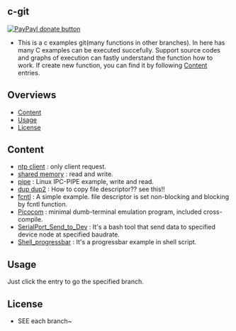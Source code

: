 ## c-git

[![PayPayl donate button](https://img.shields.io/badge/paypal-donate-yellow.svg)](https://www.paypal.com/cgi-bin/webscr?cmd=_s-xclick&hosted_button_id=JCT98Z2B5WMM8 "Donate once-off to this project using Paypal")

* This is a c examples git(many functions in other branches). In here has many C examples can be executed succefully. Support source codes and graphs of execution can fastly understand the function how to work. If create new function, you can find it by following [Content](#content) entries.

## Overviews
* [Content](#content)
* [Usage](#usage)
* [License](#license)

## Content
* <a href="https://github.com/ChrisSheu/c-git/tree/ntp_client" target="_blank">ntp client</a> : only client request.
* <a href="https://github.com/ChrisSheu/c-git/tree/share_memory" target="_blank">shared memory</a> : read and write.
* <a href="https://github.com/ChrisSheu/c-git/tree/pipe" target="_blank">pipe</a> : Linux IPC-PIPE example, write and read.
* <a href="https://github.com/ChrisSheu/c-git/tree/dup_dup2" target="_blank">dup dup2</a> : How to copy file descriptor?? see this!!
* <a href="https://github.com/ChrisSheu/c-git/tree/fcntl" target="_blank">fcntl</a> : A simple example. file descriptor is set non-blocking and blocking by fcntl function.
* <a href="https://github.com/ChrisSheu/c-git/tree/picocom" target="_blank">Picocom</a> : minimal dumb-terminal emulation program, included cross-compile.
* <a href="https://github.com/ChrisSheu/c-git/tree/SerialPort_Send_to_Dev" target="_blank">SerialPort_Send_to_Dev</a> : It's a bash tool that send data to specified device node at specified baudrate. 
* <a href="https://github.com/ChrisSheu/c-git/tree/Shell_progressbar" target="_blank">Shell_progressbar</a> : It's a progressbar example in shell script. 


## Usage
Just click the entry to go the specified branch.

## License

* SEE each branch~
